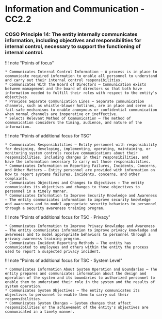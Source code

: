 #  Information and Communication - CC2.2

### COSO Principle 14: The entity internally communicates information, including objectives and responsibilities for internal control, necessary to support the functioning of internal control. 

!!! note "Points of focus"

    * Communicates Internal Control Information — A process is in place to communicate required information to enable all personnel to understand and carry out their internal control responsibilities.
    * Communicates With the Board of Directors — Communication exists between management and the board of directors so that both have information needed to fulfill their roles with respect to the entity’s objectives.
    * Provides Separate Communication Lines — Separate communication channels, such as whistle-blower hotlines, are in place and serve as fail-safe mechanisms to enable anonymous or confidential communication when normal channels are inoperative or ineffective.
    * Selects Relevant Method of Communication — The method of communication considers the timing, audience, and nature of the information.

!!! note "Points of additional focus for TSC"

    * Communicates Responsibilities — Entity personnel with responsibility for designing, developing, implementing, operating, maintaining, or monitoring system controls receive communications about their responsibilities, including changes in their responsibilities, and have the information necessary to carry out those responsibilities.
    * Communicates Information on Reporting Failures, Incidents, Concerns, and Other Matters — Entity personnel are provided with information on how to report systems failures, incidents, concerns, and other complaints.
    * Communicates Objectives and Changes to Objectives — The entity communicates its objectives and changes to those objectives to personnel in a timely manner.
    * Communicates Information to Improve Security Knowledge and Awareness — The entity communicates information to improve security knowledge and awareness and to model appropriate security behaviors to personnel through a security awareness training program.

!!! note "Points of additional focus for TSC - Privacy"

    * Communicates Information to Improve Privacy Knowledge and Awareness — The entity communicates information to improve privacy knowledge and awareness and to model appropriate behaviors to personnel through a privacy awareness training program.
    * Communicates Incident Reporting Methods — The entity has communicated to employees and others within the entity the process used to report a suspected privacy incident.

!!! note "Points of additional focus for TSC - System Level"

    * Communicates Information About System Operation and Boundaries — The entity prepares and communicates information about the design and operation of the system and its boundaries to authorized personnel to enable them to understand their role in the system and the results of system operation.
    * Communicates System Objectives — The entity communicates its objectives to personnel to enable them to carry out their responsibilities.
    * Communicates System Changes — System changes that affect responsibilities or the achievement of the entity's objectives are communicated in a timely manner.
